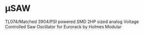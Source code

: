 # μSAW
TL074/Matched 3904/PSI powered SMD 2HP sized analog Voltage Controlled Saw Oscillator for Eurorack by Holmes Modular
